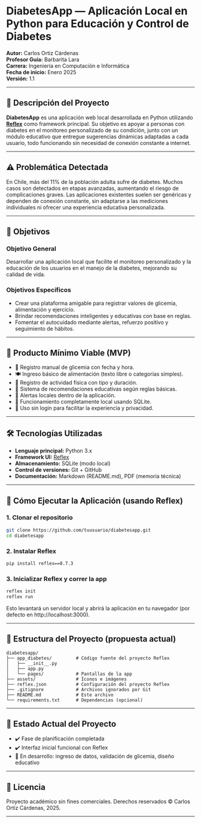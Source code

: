 # DiabetesApp — Aplicación Local en Python para Educación y Control de Diabetes

**Autor:** Carlos Ortiz Cárdenas  
**Profesor Guía:** Barbarita Lara  
**Carrera:** Ingeniería en Computación e Informática  
**Fecha de inicio:** Enero 2025  
**Versión:** 1.1

---

## 📌 Descripción del Proyecto

**DiabetesApp** es una aplicación web local desarrollada en Python utilizando **[Reflex](https://reflex.dev/)** como framework principal. Su objetivo es apoyar a personas con diabetes en el monitoreo personalizado de su condición, junto con un módulo educativo que entregue sugerencias dinámicas adaptadas a cada usuario, todo funcionando sin necesidad de conexión constante a internet.

---

## ⚠️ Problemática Detectada

En Chile, más del 11% de la población adulta sufre de diabetes. Muchos casos son detectados en etapas avanzadas, aumentando el riesgo de complicaciones graves. Las aplicaciones existentes suelen ser genéricas y dependen de conexión constante, sin adaptarse a las mediciones individuales ni ofrecer una experiencia educativa personalizada.

---

## 🎯 Objetivos

### Objetivo General
Desarrollar una aplicación local que facilite el monitoreo personalizado y la educación de los usuarios en el manejo de la diabetes, mejorando su calidad de vida.

### Objetivos Específicos
- Crear una plataforma amigable para registrar valores de glicemia, alimentación y ejercicio.
- Brindar recomendaciones inteligentes y educativas con base en reglas.
- Fomentar el autocuidado mediante alertas, refuerzo positivo y seguimiento de hábitos.

---

## 🔧 Producto Mínimo Viable (MVP)

- 📝 Registro manual de glicemia con fecha y hora.
- 🍽️ Ingreso básico de alimentación (texto libre o categorías simples).
- 🏃 Registro de actividad física con tipo y duración.
- 💬 Sistema de recomendaciones educativas según reglas básicas.
- 🔔 Alertas locales dentro de la aplicación.
- 🧠 Funcionamiento completamente local usando SQLite.
- 👤 Uso sin login para facilitar la experiencia y privacidad.

---

## 🛠️ Tecnologías Utilizadas

- **Lenguaje principal:** Python 3.x
- **Framework UI:** [Reflex](https://reflex.dev/)
- **Almacenamiento:** SQLite (modo local)
- **Control de versiones:** Git + GitHub
- **Documentación:** Markdown (README.md), PDF (memoria técnica)

---

## 🚀 Cómo Ejecutar la Aplicación (usando Reflex)

### 1. Clonar el repositorio

```bash
git clone https://github.com/tuusuario/diabetesapp.git
cd diabetesapp
```

### 2. Instalar Reflex

```bash
pip install reflex==0.7.3
```

### 3. Inicializar Reflex y correr la app

```bash
reflex init
reflex run
```

Esto levantará un servidor local y abrirá la aplicación en tu navegador (por defecto en http://localhost:3000).

---

## 📁 Estructura del Proyecto (propuesta actual)

```
diabetesapp/
├── app_diabetes/         # Código fuente del proyecto Reflex
│   ├── __init__.py
│   ├── app.py
│   └── pages/            # Pantallas de la app
├── assets/               # Íconos e imágenes
├── reflex.json           # Configuración del proyecto Reflex
├── .gitignore            # Archivos ignorados por Git
├── README.md             # Este archivo
└── requirements.txt      # Dependencias (opcional)
```

---

## 🔄 Estado Actual del Proyecto

- ✔️ Fase de planificación completada
- ✔️ Interfaz inicial funcional con Reflex
- 🔧 En desarrollo: ingreso de datos, validación de glicemia, diseño educativo

---

## 📘 Licencia

Proyecto académico sin fines comerciales. Derechos reservados © Carlos Ortiz Cárdenas, 2025.

---
